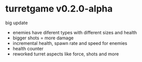 # turretgame v0.2.0-alpha

big update

- enemies have diferent types with different sizes and health
- bigger shots = more damage
- incremental health, spawn rate and speed for enemies
- health counter
- reworked turret aspects like force, shots and more
